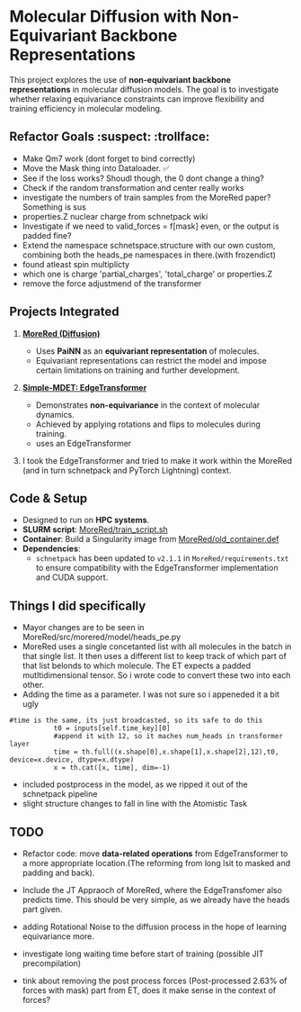 # Molecular Diffusion with Non-Equivariant Backbone Representations

This project explores the use of **non-equivariant backbone representations** in molecular diffusion models. The goal is to investigate whether relaxing equivariance constraints can improve flexibility and training efficiency in molecular modeling.

## Refactor Goals :suspect: :trollface:

- Make Qm7 work (dont forget to bind correctly)
- Move the Mask thing into Dataloader. :white_check_mark:
- See if the loss works? Shoudl though, the 0 dont change a thing?
- Check if the random transformation and center really works
- investigate the numbers of train samples from the MoreRed paper? Something is sus
- properties.Z nuclear charge from schnetpack wiki 
- Investigate if we need to valid_forces = f[mask] even, or the output is padded fine?
- Extend the namespace schnetspace.structure with our own custom, combining both the heads_pe namespaces in there.(with frozendict)
- found atleast spin multiplicty 
- which one is charge
'partial_charges', 'total_charge' or properties.Z
- remove the force adjustmend of the transformer
## Projects Integrated

1. **[MoreRed (Diffusion)](https://github.com/khaledkah/MoreRed)**  
   - Uses **PaiNN** as an **equivariant representation** of molecules.  
   - Equivariant representations can restrict the model and impose certain limitations on training and further development.

2. **[Simple-MDET: EdgeTransformer](https://github.com/mx-e/simple-md)**  
   - Demonstrates **non-equivariance** in the context of molecular dynamics.  
   - Achieved by applying rotations and flips to molecules during training.
   - uses an EdgeTransformer

3. I took the EdgeTransformer and tried to make it work within the MoreRed (and in turn schnetpack and PyTorch Lightning) context.


## Code & Setup

- Designed to run on **HPC systems**.
- **SLURM script**: [MoreRed/train_script.sh](MoreRed/train_script.sh)
- **Container**: Build a Singularity image from [MoreRed/old_container.def](MoreRed/old_container.def)
- **Dependencies**:  
  - `schnetpack` has been updated to `v2.1.1` in `MoreRed/requirements.txt` to ensure compatibility with the EdgeTransformer implementation and CUDA support.
## Things I did specifically
- Mayor changes are to be seen in MoreRed/src/morered/model/heads_pe.py
- MoreRed uses a single concetanted list with all molecules in the batch in that single list. It then uses a different list to keep track of which part of that list belonds to which molecule. The ET expects a padded mutltidimensional tensor. So i wrote code to convert these two into each other.
 - Adding the time as a parameter. I was not sure so i appeneded it a bit ugly
 ```
#time is the same, its just broadcasted, so its safe to do this
            t0 = inputs[self.time_key][0]
            #append it with 12, so it maches num_heads in transformer layer
            time = th.full((x.shape[0],x.shape[1],x.shape[2],12),t0, device=x.device, dtype=x.dtype)
            x = th.cat([x, time], dim=-1)
```
- included postprocess in the model, as we ripped it out of the schnetpack pipeline
- slight structure changes to fall in line with the Atomistic Task 

## TODO

- Refactor code: move **data-related operations** from EdgeTransformer to a more appropriate location.(The reforming from long lsit to masked and padding and back).
- Include the JT Appraoch of MoreRed, where the EdgeTransfomer also predicts time. This should be very simple, as we already have the heads part given.

- adding Rotational Noise to the diffusion process in the hope of learning equivariance more.
- investigate long waiting time before start of training (possible JIT precompilation)
- tink about removing the post process forces (Post-processed 2.63% of forces with mask) part from ET, does it make sense in the context of forces?


